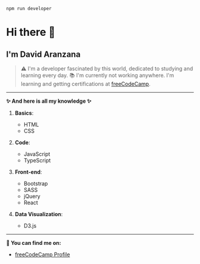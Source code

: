 ```
npm run developer
```

# Hi there 👋

## I'm David Aranzana

> ⚠️  I'm a developer fascinated by this world, dedicated to studying and learning every day.
> 📚 I'm currently not working anywhere. I'm learning and getting certifications at [freeCodeCamp](https://www.freecodecamp.org/).

---

**✨ And here is all my knowledge ✨**

1. **Basics**:
   - HTML  
   - CSS

2. **Code**:
   - JavaScript  
   - TypeScript

3. **Front-end**:
   - Bootstrap  
   - SASS  
   - jQuery  
   - React

4. **Data Visualization**:
   - D3.js

---

**🔗 You can find me on:**

- [freeCodeCamp Profile](https://www.freecodecamp.org/-Dev-id)
